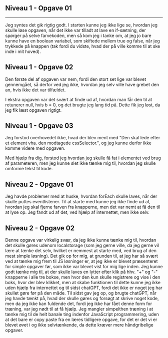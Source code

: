 ## Niveau 1 - Opgave 01 
---
Jeg syntes det gik rigtig godt. I starten kunne jeg ikke lige se, hvordan jeg skulle løse opgaven, når det ikke var tilladt at lave en if-sætning, der spørger på selve farvekoden, men så kom jeg i tanke om, at jeg jo bare kunne have en boolean variabel, som skiftede mellem true og false, når jeg trykkede på knappen (tak fordi du vidste, hvad der på ville komme til at ske inde i mit hoved).


## Niveau 1 - Opgave 02
Den første del af opgaven var nem, fordi den stort set lige var blevet gennemgået, så derfor ved jeg ikke, hvordan jeg selv ville have grebet den an, hvis ikke det var tilfældet.

I ekstra opgaven var det svært at finde ud af, hvordan man får den til at retunerer null, hvis b = 0, og det brugte jeg lang tid på. Dette fik jeg løst, da jeg fik læst opgaven rigtigt. 


## Niveau 1 - Opgave 03
Jeg forstod overhovedet ikke, hvad der blev ment med "Den skal lede efter et element vha. den modtagede cssSelector.", og jeg kunne derfor ikke komme videre med opgaven. 

Med hjælp fra dig, forstod jeg hvordan jeg skulle få fat i elementet ved brug af parameteren, men jeg kunne slet ikke tænke mig til, hvordan jeg skulle omforme tekst til kode.


## Niveau 2 - Opgave 01
Jeg havde problemer med at huske, hvordan forEach skulle laves, når der skulle puttes eventlistener. Til at starte med kunne jeg ikke finde ud af, hvordan jeg skal fjerne farven fra knapperne, men det var nemt at få den til at lyse op. Jeg fandt ud af det, ved hjælp af internettet, men ikke selv. 


## Niveau 2 - Opgave 02
Denne opgave var virkelig svær, da jeg ikke kunne tænke mig til, hvordan det skulle gøres udenom localstorage (som jeg gerne ville, da jeg gerne vil lære at tænke det selv, hvilket er nemmest at starte med, ved brug af den mest simple løsning). Det gik op for mig, at grunden til, at jeg har så svært ved at tænke mig frem til JS løsninger er, at jeg ikke er blevet præsenteret for simple opgaver før, som ikke var blevet vist for mig lige inden. Jeg kunne godt tænke mig til, at der skulle laves en lytter efter klik på hhv. "+" og "-" knapperne i alle tre bokse, men hvor den kun skulle registrere og vise i den boks, hvor der blev klikket, men at skabe funktionen til dette kunne jeg ikke uden hjælp fra internettet og til sidst chatGPT, fordi det ikke er noget jeg har skullet gøre før på den måde. Til sidst gav jeg op, og brugte chatGPT, når jeg havde tænkt på, hvad der skulle gøres og forsøgt at skrive noget kode, men da jeg ikke kan fuldende det, fordi jeg ikke har fået denne form for træning, var jeg nødt til at få hjælp. Jeg mangler simpelthen træning i at tænke mig til de helt banale ting indenfor JavaScript programmering, uden at det bare er copy paste fra en læres tidligere opgave, for det er det vi er blevet øvet i og ikke selvtænkende, da dette kræver mere håndgribelige opgaver. 